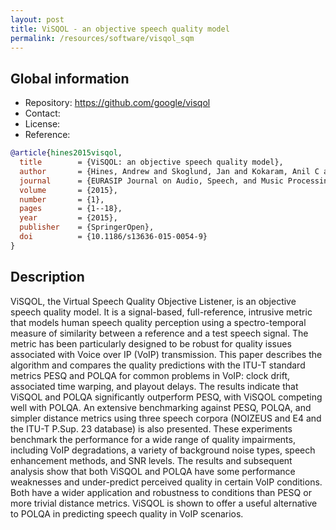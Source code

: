 ```yaml
---
layout: post
title: ViSQOL - an objective speech quality model
permalink: /resources/software/visqol_sqm
---
```


## Global information

  - Repository: <https://github.com/google/visqol>
  - Contact:
  - License:
  - Reference:

```bibtex
@article{hines2015visqol,
  title        = {ViSQOL: an objective speech quality model},
  author       = {Hines, Andrew and Skoglund, Jan and Kokaram, Anil C and Harte, Naomi},
  journal      = {EURASIP Journal on Audio, Speech, and Music Processing},
  volume       = {2015},
  number       = {1},
  pages        = {1--18},
  year         = {2015},
  publisher    = {SpringerOpen},
  doi          = {10.1186/s13636-015-0054-9}
}
```

## Description

ViSQOL, the Virtual Speech Quality Objective Listener, is an objective speech quality model. It is a signal-based, full-reference, intrusive metric that models human speech quality perception using a spectro-temporal measure of similarity between a reference and a test speech signal. The metric has been particularly designed to be robust for quality issues associated with Voice over IP (VoIP) transmission. This paper describes the algorithm and compares the quality predictions with the ITU-T standard metrics PESQ and POLQA for common problems in VoIP: clock drift, associated time warping, and playout delays. The results indicate that ViSQOL and POLQA significantly outperform PESQ, with ViSQOL competing well with POLQA. An extensive benchmarking against PESQ, POLQA, and simpler distance metrics using three speech corpora (NOIZEUS and E4 and the ITU-T P.Sup. 23 database) is also presented. These experiments benchmark the performance for a wide range of quality impairments, including VoIP degradations, a variety of background noise types, speech enhancement methods, and SNR levels. The results and subsequent analysis show that both ViSQOL and POLQA have some performance weaknesses and under-predict perceived quality in certain VoIP conditions. Both have a wider application and robustness to conditions than PESQ or more trivial distance metrics. ViSQOL is shown to offer a useful alternative to POLQA in predicting speech quality in VoIP scenarios.
